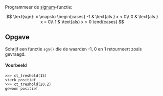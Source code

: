 Programmeer de <a href='https://nl.wikipedia.org/wiki/Signum_(wiskunde)' target='_blanc'>signum</a>-functie:

$$
\text{sgn}: x \mapsto \begin{cases}
-1 & \text{als } x < 0\\
0 & \text{als } x = 0\\
1 & \text{als} x > 0
\end{cases}
$$

## Opgave
Schrijf een functie `sgn()` die de waarden -1, 0 en 1 retourneert zoals gevraagd.

#### Voorbeeld
```
>>> ct_treshold(15)
sterk positief
>>> ct_treshold(20.2)
gewoon positief
```